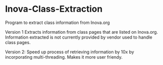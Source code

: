 # Inova-Class-Extraction
Program to extract class information from Inova.org

Version 1 
Extracts information from class pages that are listed on Inova.org. Information extracted is not currently provided by vendor used to handle class pages.

Version 2:
Speed up process of retrieving information by 10x by incorporating multi-threading. Makes it more user friendy. 

